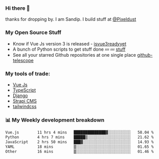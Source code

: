 ### Hi there 👋

thanks for dropping by.
I am Sandip. I build stuff at [@Pixeldust](github.com/pixeldust-in/)

###  **My Open Source Stuff**

 - Know if Vue Js version 3 is released -  [isvue3readyyet](https://github.com/sandiprb/isvue3readyyet)
 - A bunch of Python scripts to get stuff done 💤 💤 [stuff](https://github.com/sandiprb/stuff)
 - See all your starred Github repositories at one single place [github-telescope](https://github.com/sandiprb/github-telescope)



###  **My tools of trade:**
 - [Vue Js](https://github.com/vuejs/vue/)
 - [TypeScript](https://github.com/microsoft/TypeScript)
 - [Django](github.com/django/django)
 - [Strapi CMS](github.com/strapi/strapi)
 - [tailwindcss](https://github.com/tailwindlabs/tailwindcss)


###  📊 **My Weekly development breakdown**
<!--START_SECTION:waka-->

```txt
Vue.js        11 hrs 4 mins   ██████████████▓░░░░░░░░░░   58.04 %
Python        4 hrs 7 mins    █████▒░░░░░░░░░░░░░░░░░░░   21.62 %
JavaScript    2 hrs 50 mins   ███▓░░░░░░░░░░░░░░░░░░░░░   14.93 %
YAML          18 mins         ▒░░░░░░░░░░░░░░░░░░░░░░░░   01.65 %
Other         16 mins         ▒░░░░░░░░░░░░░░░░░░░░░░░░   01.46 %
```

<!--END_SECTION:waka-->
